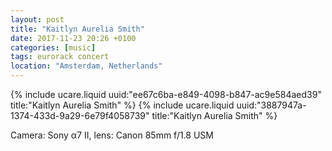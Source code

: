 ```yaml
---
layout: post
title: "Kaitlyn Aurelia Smith"
date: 2017-11-23 20:26 +0100
categories: [music]
tags: eurorack concert
location: "Amsterdam, Netherlands"
---
```


{% include ucare.liquid uuid:"ee67c6ba-e849-4098-b847-ac9e584aed39" title:"Kaitlyn Aurelia Smith" %}
{% include ucare.liquid uuid:"3887947a-1374-433d-9a29-6e79f4058739" title:"Kaitlyn Aurelia Smith" %}

Camera: Sony α7 II, lens: Canon 85mm f/1.8 USM